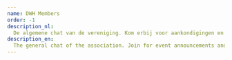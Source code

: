 ```yaml
---
name: DWH Members
order: -1
description_nl:
  De algemene chat van de vereniging. Kom erbij voor aankondigingen en leuke gesprekken. Deze chat is ietsje minder druk en meer gericht op alle leeftijden dan de Outsite chat.
description_en:
  The general chat of the association. Join for event announcements and fun conversations. Slightly less busy and aimed more at older members than the Outsite chat.
---
```


